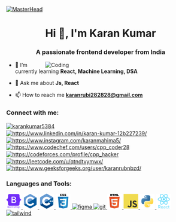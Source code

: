 [![MasterHead](https://i.pinimg.com/originals/0f/25/e4/0f25e4668c1c7740b5ed41835339d67f.gif)](https://rishavchanda.io)
<h1 align="center">Hi 👋, I'm Karan Kumar</h1>
<h3 align="center">A passionate frontend developer from India</h3>
<img align="right" alt="Coding" width="400" src="https://media.licdn.com/dms/image/D4D12AQEDqzq9LkGBBw/article-cover_image-shrink_600_2000/0/1663786260509?e=2147483647&v=beta&t=DYB6FnITNxuARcfpfcdvmdqdGx3nXJjBe7hEXOfLQXE">

- 🌱 I’m currently learning **React, Machine Learning, DSA**

- 💬 Ask me about **Js, React**

- 📫 How to reach me **karanrubi282828@gmail.com**

<h3 align="left">Connect with me:</h3>


<p align="left">
<a href="https://twitter.com/karankumar5384" target="blank"><img align="center" src="https://raw.githubusercontent.com/rahuldkjain/github-profile-readme-generator/master/src/images/icons/Social/twitter.svg" alt="karankumar5384" height="30" width="40" /></a>
<a href="https://linkedin.com/in/https://www.linkedin.com/in/karan-kumar-12b227239/" target="blank"><img align="center" src="https://raw.githubusercontent.com/rahuldkjain/github-profile-readme-generator/master/src/images/icons/Social/linked-in-alt.svg" alt="https://www.linkedin.com/in/karan-kumar-12b227239/" height="30" width="40" /></a>
<a href="https://instagram.com/https://www.instagram.com/karanmahima5/" target="blank"><img align="center" src="https://raw.githubusercontent.com/rahuldkjain/github-profile-readme-generator/master/src/images/icons/Social/instagram.svg" alt="https://www.instagram.com/karanmahima5/" height="30" width="40" /></a>
<a href="https://www.codechef.com/users/https://www.codechef.com/users/cpp_coder28" target="blank"><img align="center" src="https://cdn.jsdelivr.net/npm/simple-icons@3.1.0/icons/codechef.svg" alt="https://www.codechef.com/users/cpp_coder28" height="30" width="40" /></a>
<a href="https://codeforces.com/profile/https://codeforces.com/profile/cpp_hacker" target="blank"><img align="center" src="https://raw.githubusercontent.com/rahuldkjain/github-profile-readme-generator/master/src/images/icons/Social/codeforces.svg" alt="https://codeforces.com/profile/cpp_hacker" height="30" width="40" /></a>
<a href="https://www.leetcode.com/https://leetcode.com/u/qtndtvymwx/" target="blank"><img align="center" src="https://raw.githubusercontent.com/rahuldkjain/github-profile-readme-generator/master/src/images/icons/Social/leet-code.svg" alt="https://leetcode.com/u/qtndtvymwx/" height="30" width="40" /></a>
<a href="https://auth.geeksforgeeks.org/user/https://www.geeksforgeeks.org/user/karanrubnbzd/" target="blank"><img align="center" src="https://raw.githubusercontent.com/rahuldkjain/github-profile-readme-generator/master/src/images/icons/Social/geeks-for-geeks.svg" alt="https://www.geeksforgeeks.org/user/karanrubnbzd/" height="30" width="40" /></a>
</p>

<h3 align="left">Languages and Tools:</h3>
<p align="left"> <a href="https://getbootstrap.com" target="_blank" rel="noreferrer"> <img src="https://raw.githubusercontent.com/devicons/devicon/master/icons/bootstrap/bootstrap-plain-wordmark.svg" alt="bootstrap" width="40" height="40"/> </a> <a href="https://www.cprogramming.com/" target="_blank" rel="noreferrer"> <img src="https://raw.githubusercontent.com/devicons/devicon/master/icons/c/c-original.svg" alt="c" width="40" height="40"/> </a> <a href="https://www.w3schools.com/cpp/" target="_blank" rel="noreferrer"> <img src="https://raw.githubusercontent.com/devicons/devicon/master/icons/cplusplus/cplusplus-original.svg" alt="cplusplus" width="40" height="40"/> </a> <a href="https://www.w3schools.com/css/" target="_blank" rel="noreferrer"> <img src="https://raw.githubusercontent.com/devicons/devicon/master/icons/css3/css3-original-wordmark.svg" alt="css3" width="40" height="40"/> </a> <a href="https://www.figma.com/" target="_blank" rel="noreferrer"> <img src="https://www.vectorlogo.zone/logos/figma/figma-icon.svg" alt="figma" width="40" height="40"/> </a> <a href="https://git-scm.com/" target="_blank" rel="noreferrer"> <img src="https://www.vectorlogo.zone/logos/git-scm/git-scm-icon.svg" alt="git" width="40" height="40"/> </a> <a href="https://www.w3.org/html/" target="_blank" rel="noreferrer"> <img src="https://raw.githubusercontent.com/devicons/devicon/master/icons/html5/html5-original-wordmark.svg" alt="html5" width="40" height="40"/> </a> <a href="https://developer.mozilla.org/en-US/docs/Web/JavaScript" target="_blank" rel="noreferrer"> <img src="https://raw.githubusercontent.com/devicons/devicon/master/icons/javascript/javascript-original.svg" alt="javascript" width="40" height="40"/> </a> <a href="https://www.python.org" target="_blank" rel="noreferrer"> <img src="https://raw.githubusercontent.com/devicons/devicon/master/icons/python/python-original.svg" alt="python" width="40" height="40"/> </a> <a href="https://reactjs.org/" target="_blank" rel="noreferrer"> <img src="https://raw.githubusercontent.com/devicons/devicon/master/icons/react/react-original-wordmark.svg" alt="react" width="40" height="40"/> </a> <a href="https://tailwindcss.com/" target="_blank" rel="noreferrer"> <img src="https://www.vectorlogo.zone/logos/tailwindcss/tailwindcss-icon.svg" alt="tailwind" width="40" height="40"/> </a> </p>
